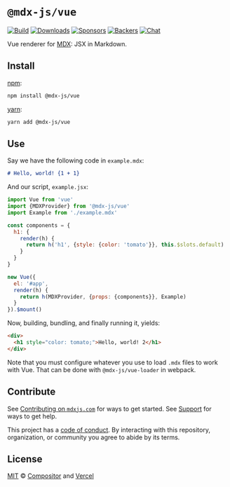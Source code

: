 # `@mdx-js/vue`

[![Build][build-badge]][build]
[![Downloads][downloads-badge]][downloads]
[![Sponsors][sponsors-badge]][opencollective]
[![Backers][backers-badge]][opencollective]
[![Chat][chat-badge]][chat]

Vue renderer for [MDX][]: JSX in Markdown.

## Install

[npm][]:

```sh
npm install @mdx-js/vue
```

[yarn][]:

```sh
yarn add @mdx-js/vue
```

## Use

Say we have the following code in `example.mdx`:

```markdown
# Hello, world! {1 + 1}
```

And our script, `example.jsx`:

```jsx
import Vue from 'vue'
import {MDXProvider} from '@mdx-js/vue'
import Example from './example.mdx'

const components = {
  h1: {
    render(h) {
      return h('h1', {style: {color: 'tomato'}}, this.$slots.default)
    }
  }
}

new Vue({
  el: '#app',
  render(h) {
    return h(MDXProvider, {props: {components}}, Example)
  }
}).$mount()
```

Now, building, bundling, and finally running it, yields:

```html
<div>
  <h1 style="color: tomato;">Hello, world! 2</h1>
</div>
```

Note that you must configure whatever you use to load `.mdx` files to work with
Vue.
That can be done with `@mdx-js/vue-loader` in webpack.

## Contribute

See [Contributing on `mdxjs.com`][contributing] for ways to get started.
See [Support][] for ways to get help.

This project has a [code of conduct][coc].
By interacting with this repository, organization, or community you agree to
abide by its terms.

## License

[MIT][] © [Compositor][] and [Vercel][]

[build-badge]: https://github.com/mdx-js/mdx/workflows/CI/badge.svg

[build]: https://github.com/mdx-js/mdx/actions

[downloads-badge]: https://img.shields.io/npm/dm/@mdx-js/vue.svg

[downloads]: https://www.npmjs.com/package/@mdx-js/vue

[sponsors-badge]: https://opencollective.com/unified/sponsors/badge.svg

[backers-badge]: https://opencollective.com/unified/backers/badge.svg

[opencollective]: https://opencollective.com/unified

[chat-badge]: https://img.shields.io/badge/chat-discussions-success.svg

[chat]: https://github.com/mdx-js/mdx/discussions

[mdx]: https://mdxjs.com

[npm]: https://docs.npmjs.com/cli/install

[yarn]: https://yarnpkg.com/cli/add

[contributing]: https://mdxjs.com/contributing

[support]: https://mdxjs.com/support

[coc]: https://github.com/mdx-js/.github/blob/master/code-of-conduct.md

[mit]: license

[compositor]: https://compositor.io

[vercel]: https://vercel.com
